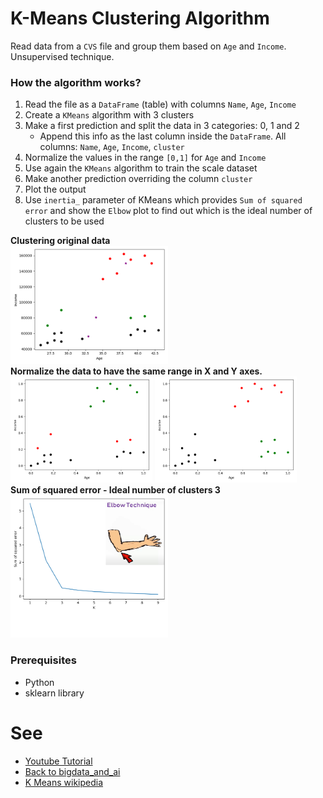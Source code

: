 # K-Means Clustering Algorithm

Read data from a `CVS` file and group them based on `Age` and `Income`. <br/>
Unsupervised technique. 

### How the algorithm works?
1. Read the file as a `DataFrame` (table) with columns `Name`, `Age`, `Income`
2. Create a `KMeans` algorithm with 3 clusters
3. Make a first prediction and split the data in 3 categories: 0, 1 and 2
    - Append this info as the last column inside the `DataFrame`. All columns: `Name`, `Age`, `Income`, `cluster` 
4. Normalize the values in the range `[0,1]` for `Age` and `Income`
5. Use again the `KMeans` algorithm to train the scale dataset
6. Make another prediction overriding the column `cluster`
7. Plot the output
7. Use `inertia_` parameter of KMeans which provides `Sum of squared error` and show the `Elbow` plot to find out which is the ideal number of clusters to be used

__Clustering original data__ <br/>
<img src="./doc/1.cluster_real_data.png" width="50%" height="auto">  <br/>
__Normalize the data to have the same range in X and Y axes.__  <br/>
<img src="./doc/2.cluster_normalized.png" width="45%" height="auto">  <img src="./doc/3.cluster_final.png" width="45%" height="auto">  <br/>
__Sum of squared error - Ideal number of clusters 3__ <br/>
<img src="./doc/4.sse.png" width="50%" height="auto">  <br/>

### Prerequisites
- Python
- sklearn library


# See
- [Youtube Tutorial](https://www.youtube.com/watch?v=EItlUEPCIzM)
- [Back to bigdata_and_ai](https://github.com/ermalaliraj/bigdata_and_ai)
- [K Means wikipedia](https://en.wikipedia.org/wiki/K-means_clustering)